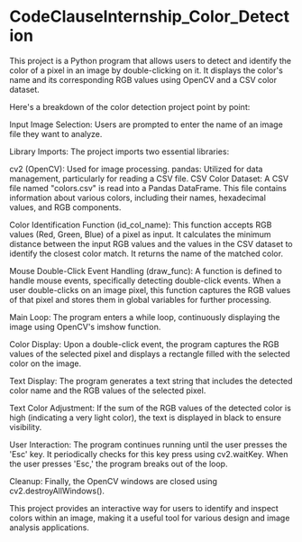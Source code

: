 # CodeClauseInternship_Color_Detection
This project is a Python program that allows users to detect and identify the color of a pixel in an image by double-clicking on it. It displays the color's name and its corresponding RGB values using OpenCV and a CSV color dataset.

Here's a breakdown of the color detection project point by point:

Input Image Selection: Users are prompted to enter the name of an image file they want to analyze.

Library Imports: The project imports two essential libraries:

cv2 (OpenCV): Used for image processing.
pandas: Utilized for data management, particularly for reading a CSV file.
CSV Color Dataset: A CSV file named "colors.csv" is read into a Pandas DataFrame. This file contains information about various colors, including their names, hexadecimal values, and RGB components.

Color Identification Function (id_col_name): This function accepts RGB values (Red, Green, Blue) of a pixel as input. It calculates the minimum distance between the input RGB values and the values in the CSV dataset to identify the closest color match. It returns the name of the matched color.

Mouse Double-Click Event Handling (draw_func): A function is defined to handle mouse events, specifically detecting double-click events. When a user double-clicks on an image pixel, this function captures the RGB values of that pixel and stores them in global variables for further processing.

Main Loop: The program enters a while loop, continuously displaying the image using OpenCV's imshow function.

Color Display: Upon a double-click event, the program captures the RGB values of the selected pixel and displays a rectangle filled with the selected color on the image.

Text Display: The program generates a text string that includes the detected color name and the RGB values of the selected pixel.

Text Color Adjustment: If the sum of the RGB values of the detected color is high (indicating a very light color), the text is displayed in black to ensure visibility.

User Interaction: The program continues running until the user presses the 'Esc' key. It periodically checks for this key press using cv2.waitKey. When the user presses 'Esc,' the program breaks out of the loop.

Cleanup: Finally, the OpenCV windows are closed using cv2.destroyAllWindows().

This project provides an interactive way for users to identify and inspect colors within an image, making it a useful tool for various design and image analysis applications.
